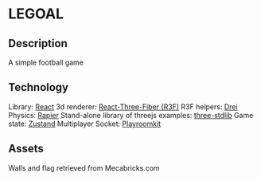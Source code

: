 # LEGOAL

## Description

A simple football game

## Technology

Library: [React](https://react.dev/)
3d renderer: [React-Three-Fiber (R3F)](https://github.com/pmndrs/react-three-fiber)
R3F helpers: [Drei](https://github.com/pmndrs/drei)
Physics: [Rapier](https://github.com/pmndrs/react-three-rapier)
Stand-alone library of threejs examples: [three-stdlib](https://github.com/pmndrs/three-stdlib)
Game state: [Zustand]()
Multiplayer Socket: [Playroomkit](https://docs.joinplayroom.com/)

## Assets

Walls and flag retrieved from Mecabricks.com